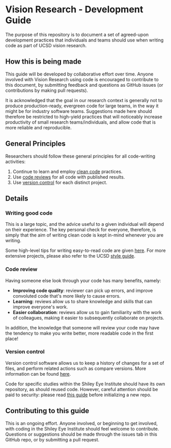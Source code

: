 # Vision Research - Development Guide

The purpose of this repository is to document a set of agreed-upon development practices that individuals and teams should use when writing code as part of UCSD vision research.

## How this is being made

This guide will be developed by collaborative effort over time. Anyone involved with Vision Research using code is encouraged to contribute to this document, by submitting feedback and questions as GitHub issues (or contributions by making pull requests).

It is acknowledged that the goal in our research context is generally not to produce production-ready, evergreen code for large teams, in the way it might be for industry software teams. Suggestions made here should therefore be restricted to high-yield practices that will noticeably increase productivity of small research teams/individuals, and allow code that is more reliable and reproducible.

## General Principles

Researchers should follow these general principles for all code-writing activities:

1. Continue to learn and employ [clean code](#writing-good-code) practices.
2. Use [code reviews](#code-review) for all code with published results.
3. Use [version control](#version-control) for each distinct project.

## Details

### Writing good code

This is a large topic, and the advice useful to a given individual will depend on their experience. The key personal check for everyone, therefore, is simply that the aim of writing clean code is kept in-mind whenever you are writing.

Some high-level tips for writing easy-to-read code are given [here](/guides/high-yield-code-quality-advice.MD). For more extensive projects, please also refer to the UCSD [style guide](/guides/general-style-guide.MD).

### Code review

Having someone else look through your code has many benefits, namely:

- **Improving code quality**: reviewer can pick up errors, and improve convoluted code that's more likely to cause errors.
- **Learning**: reviews allow us to share knowledge and skills that can improve everyone's work.
- **Easier collaboration**: reviews allow us to gain familiarity with the work of colleagues, making it easier to subsequently collaborate on projects.

In addition, the knowledge that someone will review your code may have the tendency to make you write better, more readable code in the first place!

### Version control

Version control software allows us to keep a history of changes for a set of files, and perform related actions such as compare versions. More information can be found [here](https://www.geeksforgeeks.org/version-control-systems/).

Code for specific studies within the Shiley Eye Institute should have its own repository, as should reused code. However, careful attention should be paid to security: please read [this guide](/guides/security-in-git-repos.MD) before initializing a new repo.

## Contributing to this guide

This is an ongoing effort. Anyone involved, or beginning to get involved, with coding in the Shiley Eye Institute should feel welcome to contribute. Questions or suggestions should be made through the issues tab in this GitHub repo, or by submitting a pull request.
